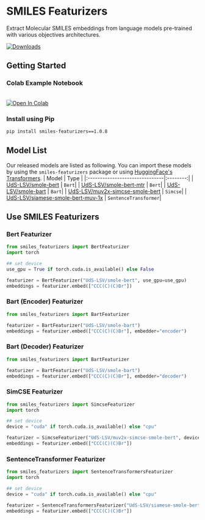 # SMILES Featurizers

Extract Molecular SMILES embeddings from language models pre-trained with various objectives architectures.


[![Downloads](https://static.pepy.tech/personalized-badge/smiles-featurizers?period=total&units=international_system&left_color=black&right_color=yellow&left_text=Downloads)](https://pepy.tech/project/smiles-featurizers) <br/>

## Getting Started

### Colab Example Notebook
<br/> [![Open In Colab](https://colab.research.google.com/assets/colab-badge.svg)](https://colab.research.google.com/drive/1wwEy06iqvOznnnep56SgznqkeEHDQOoD?usp=sharing) 
### Install using Pip

```bash
pip install smiles-featurizers==1.0.8
```

## Model List

Our released models are listed as following. You can import these models by using the `smiles-featurizers` package or using [HuggingFace's Transformers](https://github.com/huggingface/transformers).
| Model | Type |
|:-------------------------------|:--------:|
| [UdS-LSV/smole-bert](https://huggingface.co/UdS-LSV/smole-bert) | `Bert`|
| [UdS-LSV/smole-bert-mtr](https://huggingface.co/UdS-LSV/smole-bert-mtr) | `Bert`|
| [UdS-LSV/smole-bart](https://huggingface.co/UdS-LSV/smole-bart) | `Bart`|
| [UdS-LSV/muv2x-simcse-smole-bert](https://huggingface.co/UdS-LSV/muv2x-simcse-smole-bert) | `Simcse`|
| [UdS-LSV/siamese-smole-bert-muv-1x](https://huggingface.co/UdS-LSV/siamese-smole-bert-muv-1x) | `SentenceTransformer`|

## Use SMILES Featurizers

### Bert Featurizer

```python
from smiles_featurizers import BertFeaturizer
import torch

## set device
use_gpu = True if torch.cuda.is_available() else False

featurizer = BertFeaturizer("UdS-LSV/smole-bert", use_gpu=use_gpu)
embeddings = featurizer.embed(["CCC(C)(C)Br"])
```

### Bart (Encoder) Featurizer

```python
from smiles_featurizers import BartFeaturizer

featurizer = BartFeaturizer("UdS-LSV/smole-bart")
embeddings = featurizer.embed(["CCC(C)(C)Br"], embedder="encoder")
```

### Bart (Decoder) Featurizer

```python
from smiles_featurizers import BartFeaturizer

featurizer = BartFeaturizer("UdS-LSV/smole-bart")
embeddings = featurizer.embed(["CCC(C)(C)Br"], embedder="decoder")
```

### SimCSE Featurizer

```python
from smiles_featurizers import SimcseFeaturizer
import torch

## set device
device = "cuda" if torch.cuda.is_available() else "cpu"

featurizer = SimcseFeaturizer("UdS-LSV/muv2x-simcse-smole-bert", device=device)
embeddings = featurizer.embed(["CCC(C)(C)Br"])
```

### SentenceTransformer Featurizer

```python
from smiles_featurizers import SentenceTransformersFeaturizer
import torch

## set device
device = "cuda" if torch.cuda.is_available() else "cpu"

featurizer = SentenceTransformersFeaturizer("UdS-LSV/siamese-smole-bert-muv-1x", device=device)
embeddings = featurizer.embed(["CCC(C)(C)Br"])
```
